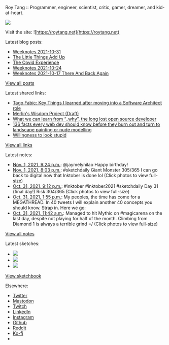 Roy Tang :: Programmer, engineer, scientist, critic, gamer, dreamer, and kid-at-heart.

![](https://roytang.net/static/img/profile.jpg)

Visit the site: ![https://roytang.net](https://roytang.net)

Latest blog posts:

- [Weeknotes 2021-10-31](https://roytang.net/2021/10/weeknotes-2021-10-31/)
- [The Little Things Add Up](https://roytang.net/2021/10/little-things-add-up/)
- [The Covid Experience](https://roytang.net/2021/10/covid-experience/)
- [Weeknotes 2021-10-24](https://roytang.net/2021/10/weeknotes-2021-10-24/)
- [Weeknotes 2021-10-17 There And Back Again](https://roytang.net/2021/10/weeknotes-10-17/)

[View all posts](https://roytang.net/blog)

Latest shared links:

- [Tago Fabic: Key Things I learned after moving into a Software Architect role](https://roytang.net/2021/10/5fd630eb6ea3f3ac35a11df669eaf908/)
- [Merlin&#x27;s Wisdom Project (Draft)](https://roytang.net/2021/10/a19275311bdfc7f94531e8179dff86ab/)
- [What we can learn from “_why”, the long lost open source developer](https://roytang.net/2021/10/f477a6a18fe5fb487eacd5418311c51e/)
- [136 facts every web dev should know before they burn out and turn to landscape painting or nude modelling](https://roytang.net/2021/10/136-facts-every-web-dev-should-know-before-they-burn-out-and-turn-to-landscape-painting-or-nude-mode/)
- [Willingness to look stupid](https://roytang.net/2021/10/willingness-to-look-stupid/)

[View all links](https://roytang.net/links)

Latest notes:

- [Nov. 1, 2021, 9:24 p.m.](https://roytang.net/2021/11/1455163715263754243/): @jaymelynilao Happy birthday!
- [Nov. 1, 2021, 8:03 p.m.](https://roytang.net/2021/11/1455143493978914818/): #sketchdaily Giant Monster 305/365 I can go back to digital now that Inktober is done lol (Click photos to view full-size)
- [Oct. 31, 2021, 9:12 p.m.](https://roytang.net/2021/10/1454798534973149189/): #inktober #inktober2021 #sketchdaily Day 31 (final day!) Risk 304/365 (Click photos to view full-size)
- [Oct. 31, 2021, 1:55 p.m.](https://roytang.net/2021/10/1454688355153690624/): My peoples, the time has come for a MEGATHREAD. In 40 tweets I will explain another 40 concepts you should know. Strap in. Here we go:
- [Oct. 31, 2021, 11:42 a.m.](https://roytang.net/2021/10/1454654931336527883/): Managed to hit Mythic on #magicarena on the last day, despite not playing for half of the month. Climbing from Diamond 1 is always a terrible grind =/ (Click photos to view full-size)

[View all notes](https://roytang.net/notes)

Latest sketches:


- ![](https://roytang.net/media/cache/9c/ca/9cca832980d008feb5d6e58687b6a8d4.jpg)
- ![](https://roytang.net/media/cache/1c/38/1c3867ff8ef788e8a30e279891c9aaa9.jpg)
- ![](https://roytang.net/media/cache/0b/cb/0bcb013555a0306f0869e1cbed5a19b8.jpg)

[View sketchbook](https://roytang.net/albums/sketchbook)


Elsewhere:

- [Twitter](https://twitter.com/roytang)
- [Mastodon](https://mastodon.technology/@roytang)
- [Twitch](https://twitch.tv/twitchyroy)
- [LinkedIn](https://www.linkedin.com/in/roytang)
- [Instagram](https://instagram.com/roytang0400)
- [Github](https://github.com/roytang)
- [Reddit](https://reddit.com/u/hungryroy)
- [Ko-fi](https://ko-fi.com/roytang)
- [](mailto:hello@roytang.net)